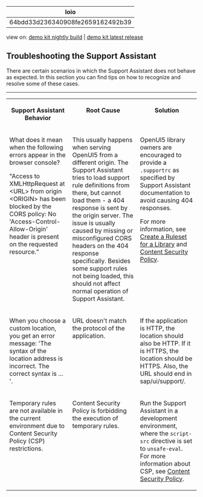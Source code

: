 <!-- loio64bdd33d236340908fe2659162492b39 -->

| loio |
| -----|
| 64bdd33d236340908fe2659162492b39 |

<div id="loio">

view on: [demo kit nightly build](https://sdk.openui5.org/nightly/#/topic/64bdd33d236340908fe2659162492b39) | [demo kit latest release](https://sdk.openui5.org/topic/64bdd33d236340908fe2659162492b39)</div>

## Troubleshooting the Support Assistant

There are certain scenarios in which the Support Assistant does not behave as expected. In this section you can find tips on how to recognize and resolve some of these cases.

***


<table>
<tr>
<th valign="top">

Support Assistant Behavior

</th>
<th valign="top">

Root Cause

</th>
<th valign="top">

Solution

</th>
</tr>
<tr>
<td valign="top">

What does it mean when the following errors appear in the browser console?

"Access to XMLHttpRequest at <URL\> from origin <ORIGIN\> has been blocked by the CORS policy: No 'Access-Control-Allow-Origin' header is present on the requested resource.”

</td>
<td valign="top">

This usually happens when serving OpenUI5 from a different origin. The Support Assistant tries to load support rule definitions from there, but cannot load them - a 404 response is sent by the origin server. The issue is usually caused by missing or misconfigured CORS headers on the 404 response specifically. Besides some support rules not being loaded, this should not affect normal operation of Support Assistant.

</td>
<td valign="top">

OpenUI5 library owners are encouraged to provide a `.supportrc` as specified by Support Assistant documentation to avoid causing 404 responses.

For more information, see [Create a Ruleset for a Library](Create_a_Ruleset_for_a_Library_b5a5135.md) and [Content Security Policy](Content_Security_Policy_fe1a6db.md).

</td>
</tr>
<tr>
<td valign="top">

When you choose a custom location, you get an error message: 'The syntax of the location address is incorrect. The correct syntax is ... '.

</td>
<td valign="top">

URL doesn't match the protocol of the application.

</td>
<td valign="top">

If the application is HTTP, the location should also be HTTP. If it is HTTPS, the location should be HTTPS. Also, the URL should end in sap/ui/support/.

</td>
</tr>
<tr>
<td valign="top">

Temporary rules are not available in the current environment due to Content Security Policy \(CSP\) restrictions.

</td>
<td valign="top">

Content Security Policy is forbidding the execution of temporary rules.

</td>
<td valign="top">

Run the Support Assistant in a development environment, where the `script-src` directive is set to `unsafe-eval`. For more information about CSP, see [Content Security Policy](Content_Security_Policy_fe1a6db.md).

</td>
</tr>
</table>

